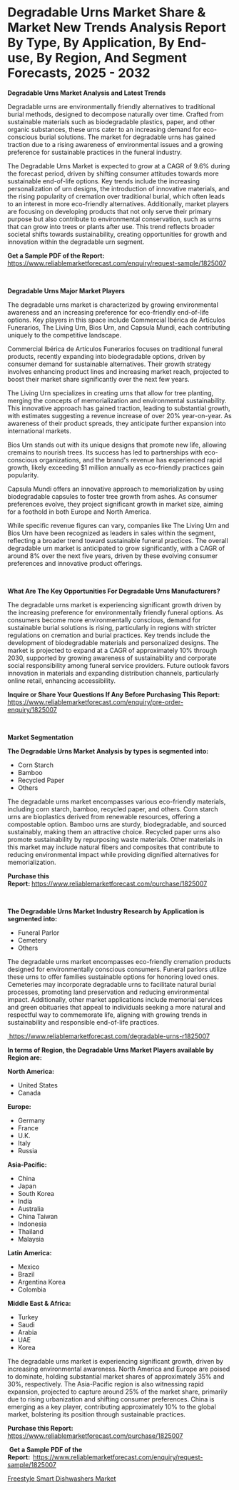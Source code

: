 <p><h1>Degradable Urns Market Share & Market New Trends Analysis Report By Type, By Application, By End-use, By Region, And Segment Forecasts, 2025 - 2032</h1></p><p><strong>Degradable Urns Market Analysis and Latest Trends</strong></p>
<p><p>Degradable urns are environmentally friendly alternatives to traditional burial methods, designed to decompose naturally over time. Crafted from sustainable materials such as biodegradable plastics, paper, and other organic substances, these urns cater to an increasing demand for eco-conscious burial solutions. The market for degradable urns has gained traction due to a rising awareness of environmental issues and a growing preference for sustainable practices in the funeral industry.</p><p>The Degradable Urns Market is expected to grow at a CAGR of 9.6% during the forecast period, driven by shifting consumer attitudes towards more sustainable end-of-life options. Key trends include the increasing personalization of urn designs, the introduction of innovative materials, and the rising popularity of cremation over traditional burial, which often leads to an interest in more eco-friendly alternatives. Additionally, market players are focusing on developing products that not only serve their primary purpose but also contribute to environmental conservation, such as urns that can grow into trees or plants after use. This trend reflects broader societal shifts towards sustainability, creating opportunities for growth and innovation within the degradable urn segment.</p></p>
<p><strong>Get a Sample PDF of the Report:&nbsp;</strong> <a href="https://www.reliablemarketforecast.com/enquiry/request-sample/1825007?utm_campaign=2272&utm_medium=2&utm_source=Github&utm_content=ia&utm_term=09022025&utm_id=degradable-urns">https://www.reliablemarketforecast.com/enquiry/request-sample/1825007</a></p>
<p>&nbsp;</p>
<p><strong>Degradable Urns Major Market Players</strong></p>
<p><p>The degradable urns market is characterized by growing environmental awareness and an increasing preference for eco-friendly end-of-life options. Key players in this space include Commercial Ibérica de Artículos Funerarios, The Living Urn, Bios Urn, and Capsula Mundi, each contributing uniquely to the competitive landscape.</p><p>Commercial Ibérica de Artículos Funerarios focuses on traditional funeral products, recently expanding into biodegradable options, driven by consumer demand for sustainable alternatives. Their growth strategy involves enhancing product lines and increasing market reach, projected to boost their market share significantly over the next few years.</p><p>The Living Urn specializes in creating urns that allow for tree planting, merging the concepts of memorialization and environmental sustainability. This innovative approach has gained traction, leading to substantial growth, with estimates suggesting a revenue increase of over 20% year-on-year. As awareness of their product spreads, they anticipate further expansion into international markets.</p><p>Bios Urn stands out with its unique designs that promote new life, allowing cremains to nourish trees. Its success has led to partnerships with eco-conscious organizations, and the brand's revenue has experienced rapid growth, likely exceeding $1 million annually as eco-friendly practices gain popularity.</p><p>Capsula Mundi offers an innovative approach to memorialization by using biodegradable capsules to foster tree growth from ashes. As consumer preferences evolve, they project significant growth in market size, aiming for a foothold in both Europe and North America.</p><p>While specific revenue figures can vary, companies like The Living Urn and Bios Urn have been recognized as leaders in sales within the segment, reflecting a broader trend toward sustainable funeral practices. The overall degradable urn market is anticipated to grow significantly, with a CAGR of around 8% over the next five years, driven by these evolving consumer preferences and innovative product offerings.</p></p>
<p>&nbsp;</p>
<p><strong>What Are The Key Opportunities For Degradable Urns Manufacturers?</strong></p>
<p><p>The degradable urns market is experiencing significant growth driven by the increasing preference for environmentally friendly funeral options. As consumers become more environmentally conscious, demand for sustainable burial solutions is rising, particularly in regions with stricter regulations on cremation and burial practices. Key trends include the development of biodegradable materials and personalized designs. The market is projected to expand at a CAGR of approximately 10% through 2030, supported by growing awareness of sustainability and corporate social responsibility among funeral service providers. Future outlook favors innovation in materials and expanding distribution channels, particularly online retail, enhancing accessibility.</p></p>
<p><strong>Inquire or Share Your Questions If Any Before Purchasing This Report:</strong> <a href="https://www.reliablemarketforecast.com/enquiry/pre-order-enquiry/1825007?utm_campaign=2272&utm_medium=2&utm_source=Github&utm_content=ia&utm_term=09022025&utm_id=degradable-urns">https://www.reliablemarketforecast.com/enquiry/pre-order-enquiry/1825007</a></p>
<p>&nbsp;</p>
<p><strong>Market Segmentation</strong></p>
<p><strong>The Degradable Urns Market Analysis by types is segmented into:</strong></p>
<p><ul><li>Corn Starch</li><li>Bamboo</li><li>Recycled Paper</li><li>Others</li></ul></p>
<p><p>The degradable urns market encompasses various eco-friendly materials, including corn starch, bamboo, recycled paper, and others. Corn starch urns are bioplastics derived from renewable resources, offering a compostable option. Bamboo urns are sturdy, biodegradable, and sourced sustainably, making them an attractive choice. Recycled paper urns also promote sustainability by repurposing waste materials. Other materials in this market may include natural fibers and composites that contribute to reducing environmental impact while providing dignified alternatives for memorialization.</p></p>
<p><strong>Purchase this Report:&nbsp;</strong><a href="https://www.reliablemarketforecast.com/purchase/1825007?utm_campaign=2272&utm_medium=2&utm_source=Github&utm_content=ia&utm_term=09022025&utm_id=degradable-urns">https://www.reliablemarketforecast.com/purchase/1825007</a></p>
<p>&nbsp;</p>
<p><strong>The Degradable Urns Market Industry Research by Application is segmented into:</strong></p>
<p><ul><li>Funeral Parlor</li><li>Cemetery</li><li>Others</li></ul></p>
<p><p>The degradable urns market encompasses eco-friendly cremation products designed for environmentally conscious consumers. Funeral parlors utilize these urns to offer families sustainable options for honoring loved ones. Cemeteries may incorporate degradable urns to facilitate natural burial processes, promoting land preservation and reducing environmental impact. Additionally, other market applications include memorial services and green obituaries that appeal to individuals seeking a more natural and respectful way to commemorate life, aligning with growing trends in sustainability and responsible end-of-life practices.</p></p>
<p><a href="https://www.reliablemarketforecast.com/degradable-urns-r1825007?utm_campaign=2272&utm_medium=2&utm_source=Github&utm_content=ia&utm_term=09022025&utm_id=degradable-urns">&nbsp;https://www.reliablemarketforecast.com/degradable-urns-r1825007</a></p>
<p><strong>In terms of Region, the Degradable Urns Market Players available by Region are:</strong></p>
<p>
    <p> <strong> North America: </strong>
        <ul>
            <li>United States</li>
            <li>Canada</li>
        </ul>
        </p> 
    <p> <strong> Europe: </strong>
        <ul>
            <li>Germany</li>
            <li>France</li>
            <li>U.K.</li>
            <li>Italy</li>
            <li>Russia</li>
        </ul>
        </p> 
    <p> <strong> Asia-Pacific: </strong>
        <ul>
            <li>China</li>
            <li>Japan</li>
            <li>South Korea</li>
            <li>India</li>
            <li>Australia</li>
            <li>China Taiwan</li>
            <li>Indonesia</li>
            <li>Thailand</li>
            <li>Malaysia</li>
        </ul>
        </p> 
    <p> <strong> Latin America: </strong>
        <ul>
            <li>Mexico</li>
            <li>Brazil</li>
            <li>Argentina Korea</li>
            <li>Colombia</li>
        </ul>
        </p> 
    <p> <strong> Middle East & Africa: </strong>
        <ul>
            <li>Turkey</li>
            <li>Saudi</li>
            <li>Arabia</li>
            <li>UAE</li>
            <li>Korea</li>
        </ul>
    </p>
    </p>
<p><p>The degradable urns market is experiencing significant growth, driven by increasing environmental awareness. North America and Europe are poised to dominate, holding substantial market shares of approximately 35% and 30%, respectively. The Asia-Pacific region is also witnessing rapid expansion, projected to capture around 25% of the market share, primarily due to rising urbanization and shifting consumer preferences. China is emerging as a key player, contributing approximately 10% to the global market, bolstering its position through sustainable practices.</p></p>
<p><strong>Purchase this Report: </strong><a href="https://www.reliablemarketforecast.com/purchase/1825007?utm_campaign=2272&utm_medium=2&utm_source=Github&utm_content=ia&utm_term=09022025&utm_id=degradable-urns">https://www.reliablemarketforecast.com/purchase/1825007</a></p>
<p>&nbsp;<strong>Get a Sample PDF of the Report:&nbsp;&nbsp;</strong><a href="https://www.reliablemarketforecast.com/enquiry/request-sample/1825007?utm_campaign=2272&utm_medium=2&utm_source=Github&utm_content=ia&utm_term=09022025&utm_id=degradable-urns">https://www.reliablemarketforecast.com/enquiry/request-sample/1825007</a></p>
<p><strong></strong></p>
<p><p><a href="https://github.com/arvelm4nthig/Market-Research-Report-List-1/blob/main/freestyle-smart-dishwashers-market.md?utm_campaign=2272&utm_medium=2&utm_source=Github&utm_content=ia&utm_term=09022025&utm_id=degradable-urns">Freestyle Smart Dishwashers Market</a></p></p>